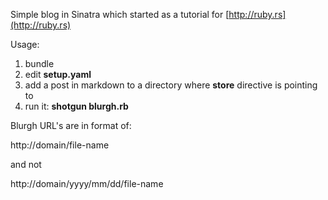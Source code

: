 Simple blog in Sinatra which started as a tutorial for [http://ruby.rs](http://ruby.rs)

Usage:

1. bundle
1. edit **setup.yaml**
1. add a post in markdown to a directory where **store** directive is pointing to
1. run it: **shotgun blurgh.rb**

Blurgh URL's are in format of:

   http://domain/file-name

and not

   http://domain/yyyy/mm/dd/file-name  


